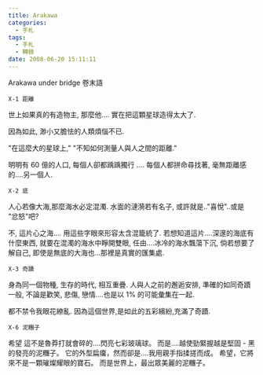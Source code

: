 ```yaml
---
title: Arakawa
categories:
  - 手札
tags:
  - 手札
  - 轉錄
date: 2008-06-20 15:11:11
---
```

Arakawa under bridge 卷末語
```
X-1 距離
```
世上如果真的有造物主, 那麼他....
實在把這顆星球造得太大了.

因為如此, 渺小又膽怯的人類煩惱不已.

"在這麼大的星球上,"
"不知如何測量人與人之間的距離."

明明有 60 億的人口, 每個人卻都踽踽獨行 ....
每個人都拼命尋找著, 毫無距離感的....另一個人.
```
X-2 底
```
人心若像大海,那麼海水必定混濁.
水面的漣漪若有名子, 或許就是.."喜悅"..或是 "忿怒"吧?

不, 這片心之海....
用這些字眼來形容太含混籠統了.
若想知道這片....深邃的海底有什麼東西,
就要在混濁的海水中睜開雙眼,
任由....冰冷的海水飄蕩下沉,
倘若想要了解自己,
即使是無底的大海也...那裡是真實的匯集處.
```
X-3 奇蹟
```
身為同一個物種, 生存的時代, 相互重疊.
人與人之前的邂逅安排, 準確的如同奇蹟一般,
不論是歡笑, 悲傷, 戀情....也是以 1% 的可能彙集在一起.

都不禁令我眼花繚亂.
因為這個世界,是如此的五彩繽紛,充滿了奇蹟.
```
X-6 泥糰子
```
希望
這不是魯莽打就會碎的....閃亮七彩玻璃球。
而是....越使勁緊握越是堅固 - 黑的發亮的泥糰子。
它的外型扁癟，然而卻是....我用親手指揉搓而成。
希望，它將來不是一顆璀燦耀眼的寶石。
而是世界上，最出眾美麗的泥糰子。
